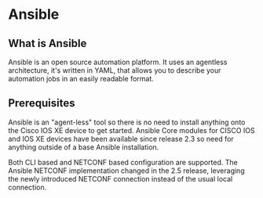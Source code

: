 # Ansible

## What is Ansible

Ansible is an open source automation platform. It uses an agentless architecture, it's written in YAML, that allows you to describe your automation jobs in an easily readable format.

## Prerequisites

Ansible is an "agent-less" tool so there is no need to install anything onto the Cisco IOS XE device to get started. Ansible Core modules for CISCO IOS and IOS XE devices have been available since release 2.3 so need for anything outside of a base Ansible installation.

Both CLI based and NETCONF based configuration are supported. The Ansible NETCONF implementation changed in the 2.5 release, leveraging the newly introduced NETCONF connection instead of the usual local connection.
